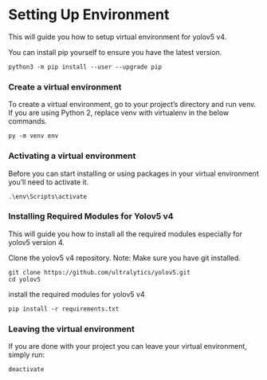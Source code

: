 <h1>  Setting Up Environment </h1>

This will guide you how to setup virtual environment for yolov5 v4.


You can install pip yourself to ensure you have the latest version.

```
python3 -m pip install --user --upgrade pip
```

<h3> Create a virtual environment </h3>

To create a virtual environment, go to your project’s directory and run venv. If you are using Python 2, replace venv with virtualenv in the below commands.

```
py -m venv env
```

<h3> Activating a virtual environment </h3>

Before you can start installing or using packages in your virtual environment you’ll need to activate it.

```
.\env\Scripts\activate
```


<h3> Installing Required Modules for Yolov5 v4 </h3>
This will guide you how to install all the required modules especially for yolov5 version 4.

Clone the yolov5 v4 repository.
Note: Make sure you have git installed.

```
git clone https://github.com/ultralytics/yolov5.git
cd yolov5
```

install the required modules for yolov5 v4

```
pip install -r requirements.txt
```


<h3> Leaving the virtual environment </h3>

If you are done with your project you can leave your virtual environment, simply run:

```
deactivate
```
